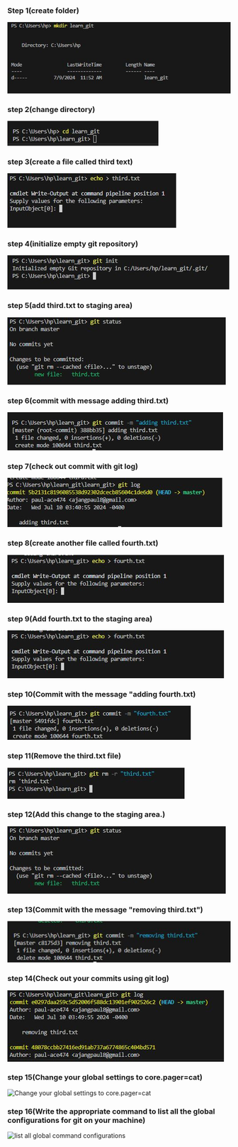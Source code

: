 ### Step 1(create folder)
![createfolder](https://github.com/paul-ace474/learn_git/blob/main/Create%20folder%20img.JPG?raw=true)

### step 2(change directory)
![changedirectory](https://github.com/paul-ace474/learn_git/blob/main/change%20directory%20img.JPG?raw=true)

### step 3(create a file called third text)
![create a file called third text](https://github.com/paul-ace474/learn_git/blob/main/created%20third.txt%20file%20img.JPG?raw=true)

### step 4(initialize empty git repository)
![initialize empty git repository](https://github.com/paul-ace474/learn_git/blob/main/initialize%20git%20repository%20img.JPG?raw=true)

### step 5(add third.txt to staging area)
![add third txt to staging area](https://github.com/paul-ace474/learn_git/blob/main/add%20third.txt%20to%20staging%20area.JPG?raw=true)

### step 6(commit with message adding third.txt)
![commit with message adding third txt](https://github.com/paul-ace474/learn_git/blob/main/git%20commit%20third.txt%20img.JPG?raw=true)

### step 7(check out commit with git log)
![check out commit with git log](https://github.com/paul-ace474/learn_git/blob/main/Check%20out%20your%20commit%20after%20adding%20third.txt.JPG?raw=true)

### step 8(create another file called fourth.txt)
![create another file called fourth txt](https://github.com/paul-ace474/learn_git/blob/main/add%20fourth.txt%20img.JPG?raw=true)

### step 9(Add fourth.txt to the staging area)
![Add fourth txt to the staging area](https://github.com/paul-ace474/learn_git/blob/main/add%20fourth.txt%20img.JPG?raw=true)

### step 10(Commit with the message "adding fourth.txt)
![Commit with the message "adding fourth txt](https://github.com/paul-ace474/learn_git/blob/main/comit%20fourth.txt%20img.JPG?raw=true)

### step 11(Remove the third.txt file)
![Remove the third txt file](https://github.com/paul-ace474/learn_git/blob/main/remove%20third.txt%20img.JPG?raw=true)

### step 12(Add this change to the staging area.)
![Add this change to the staging area](https://github.com/paul-ace474/learn_git/blob/main/add%20third.txt%20to%20staging%20area.JPG?raw=true)

### step 13(Commit with the message "removing third.txt")
![Commit with the message removing third txt](https://github.com/paul-ace474/learn_git/blob/main/commit%20removing%20third.txt%20img.JPG?raw=true)

### step 14(Check out your commits using git log)
![Check out your commits using git log](https://github.com/paul-ace474/learn_git/blob/main/checking%20out%20commit%20using%20git%20log.JPG?raw=true)

### step 15(Change your global settings to core.pager=cat)
![Change your global settings to core.pager=cat]()

### step 16(Write the appropriate command to list all the global configurations for git on your machine)
![list all global command configurations]()
